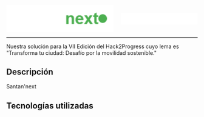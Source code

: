 <div style="display: flex; align-items: center; justify-content: center; gap: 20px;">
    <img src="santannext.png" alt="Santan'next Logo" width="60%" />
    <img src="hack2progress.png" alt="Hack2Progress Logo" width="40%" />
</div>

---

Nuestra solución para la VII Edición del Hack2Progress cuyo lema es "Transforma tu ciudad: Desafío por la movilidad sostenible."

## Descripción

Santan'next

## Tecnologías utilizadas